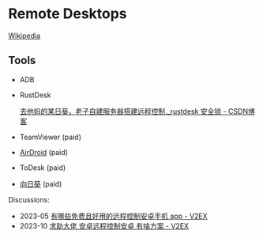# Remote Desktops
[Wikipedia](https://en.wikipedia.org/wiki/Remote_desktop_software)

## Tools
- ADB
- RustDesk

  [去他妈的某日葵，老子自建服务器搭建远程控制.\_rustdesk 安全锁 - CSDN博客](https://blog.csdn.net/androidstudyroom/article/details/125036592)

- TeamViewer (paid)
- [AirDroid](https://www.airdroid.cn/) (paid)
- ToDesk (paid)
- [向日葵](https://sunlogin.oray.com/product/mobile) (paid)

Discussions:
- 2023-05 [有哪些免费且好用的远程控制安卓手机 app - V2EX](https://v2ex.com/t/943341)
- 2023-10 [求助大佬 安卓远程控制安卓 有啥方案 - V2EX](https://www.v2ex.com/t/979861)
